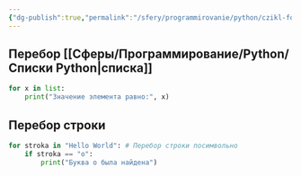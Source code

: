 ```yaml
---
{"dg-publish":true,"permalink":"/sfery/programmirovanie/python/czikl-for/","tags":["Программирование"]}
---
```


## Перебор [[Сферы/Программирование/Python/Списки Python\|списка]]
```python
for x in list:
	print("Значение элемента равно:", x)
```
## Перебор строки 
```python
for stroka in "Hello World": # Перебор строки посимвольно
    if stroka == "o":
        print("Буква o была найдена")
```
